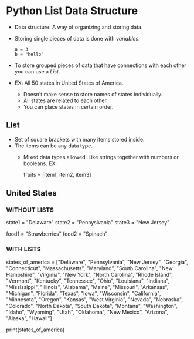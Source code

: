 # Python List Data Structure

- Data structure: A way of organizing and storing data. 
- Storing single pieces of data is done with *variables*.

      a = 3
      b = "hello"
    
- To store grouped pieces of data that have connections with each other you can use a *List*.
- EX: All 50 states in United States of America. 
  - Doesn't make sense to store names of states individually. 
  - All states are related to each other. 
  - You can place states in certain order. 
  
## List
- Set of square brackets with many items stored inside.
- The items can be any data type.
  - Mixed data types allowed. Like strings together with numbers or booleans.
EX:

    fruits = [item1, item2, item3]

## United States 
### WITHOUT LISTS
state1 = "Delaware"
state2 = "Pennyslvania"
state3 = "New Jersey"

food1 = "Strawberries"
food2 = "Spinach"


### WITH LISTS
states_of_america = ["Delaware", "Pennsylvania", "New Jersey", "Georgia", "Connecticut", "Massachusetts", "Maryland", "South Carolina", "New Hampshire", "Virginia", "New York", "North Carolina", "Rhode Island", "Vermont", "Kentucky", "Tennessee", "Ohio", "Louisiana", "Indiana", "Mississippi", "Illinois", "Alabama", "Maine", "Missouri", "Arkansas", "Michigan", "Florida", "Texas", "Iowa", "Wisconsin", "California", "Minnesota", "Oregon", "Kansas", "West Virginia", "Nevada", "Nebraska", "Colorado", "North Dakota", "South Dakota", "Montana", "Washington", "Idaho", "Wyoming", "Utah", "Oklahoma", "New Mexico", "Arizona", "Alaska", "Hawaii"]

print(states_of_america)


